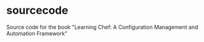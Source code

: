 sourcecode
==========

Source code for the book "Learning Chef: A Configuration Management and Automation Framework"

